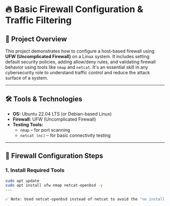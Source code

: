 # 🔥 Basic Firewall Configuration & Traffic Filtering

## 📌 Project Overview

This project demonstrates how to configure a host-based firewall using **UFW (Uncomplicated Firewall)** on a Linux system. It includes setting default security policies, adding allow/deny rules, and validating firewall behavior using tools like `nmap` and `netcat`. It's an essential skill in any cybersecurity role to understand traffic control and reduce the attack surface of a system.

---

## 🛠️ Tools & Technologies

- **OS:** Ubuntu 22.04 LTS (or Debian-based Linux)
- **Firewall:** UFW (Uncomplicated Firewall)
- **Testing Tools:**
  - `nmap` – for port scanning
  - `netcat (nc)` – for basic connectivity testing

---

## 🧱 Firewall Configuration Steps

### 1. Install Required Tools
```bash
sudo apt update
sudo apt install ufw nmap netcat-openbsd -y
---

✅ Note: Used netcat-openbsd instead of netcat to avoid the "no installation candidate" error.
